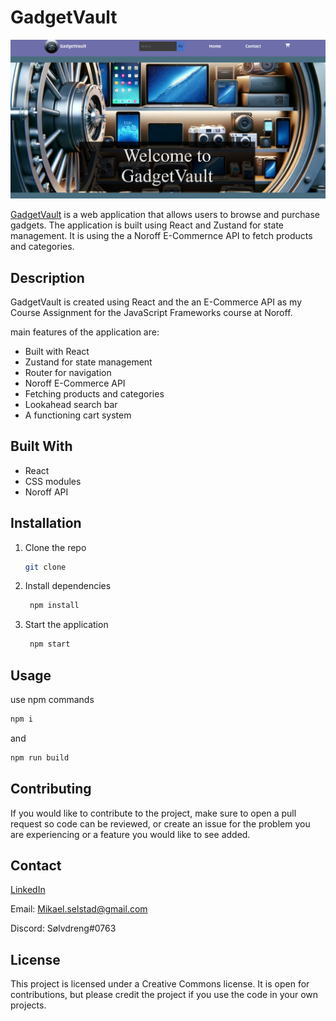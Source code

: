 # GadgetVault

<img src="/src/files/ReadMe-img.PNG">

[GadgetVault](https://vaultgadgets.netlify.app/) is a web application that allows users to browse and purchase gadgets. The application is built using React and Zustand for state management. It is using the a Noroff E-Commernce API to fetch products and categories.

## Description

GadgetVault is created using React and the an E-Commerce API as my Course Assignment for the JavaScript Frameworks course at Noroff.

main features of the application are:

- Built with React
- Zustand for state management
- Router for navigation
- Noroff E-Commerce API
- Fetching products and categories
- Lookahead search bar
- A functioning cart system

## Built With

- React
- CSS modules
- Noroff API

## Installation

1. Clone the repo

   ```sh
   git clone
   ```

2. Install dependencies

   ```sh
    npm install
   ```

3. Start the application
   ```sh
    npm start
   ```

## Usage

use npm commands

```sh
npm i
```

and

```sh
npm run build

```

## Contributing

If you would like to contribute to the project, make sure to open a pull request so code can be reviewed, or create an issue for the problem you are experiencing or a feature you would like to see added.

## Contact

[LinkedIn](www.linkedin.com/in/mikael-selstad-921251279)

Email: Mikael.selstad@gmail.com

Discord: Sølvdreng#0763

## License

This project is licensed under a Creative Commons license. It is open for contributions, but please credit the project if you use the code in your own projects.
